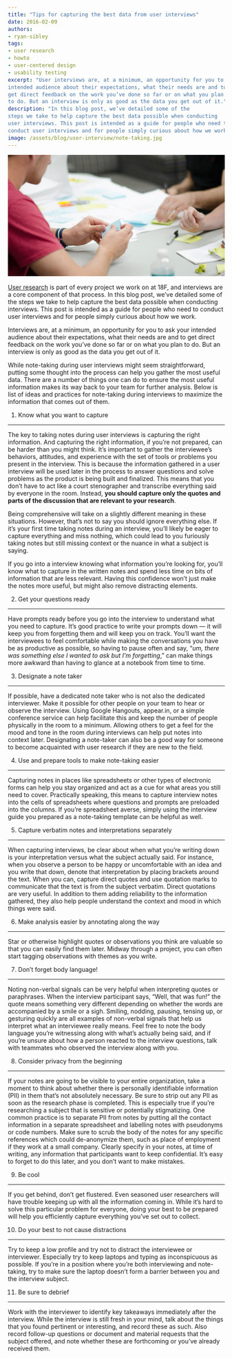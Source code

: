 ```yaml
---
title: "Tips for capturing the best data from user interviews"
date: 2016-02-09
authors:
- ryan-sibley
tags:
- user research
- howto
- user-centered design
- usability testing
excerpt: "User interviews are, at a minimum, an opportunity for you to ask your
intended audience about their expectations, what their needs are and to
get direct feedback on the work you’ve done so far or on what you plan
to do. But an interview is only as good as the data you get out of it."
description: "In this blog post, we’ve detailed some of the
steps we take to help capture the best data possible when conducting
user interviews. This post is intended as a guide for people who need to
conduct user interviews and for people simply curious about how we work."
image: /assets/blog/user-interview/note-taking.jpg
---
```


![A group taking notes at a table](/assets/blog/user-interview/note-taking.jpg)

[User
research](http://www.usability.gov/what-and-why/user-research.html) is
part of every project we work on at 18F, and interviews are a core
component of that process. In this blog post, we’ve detailed some of the
steps we take to help capture the best data possible when conducting
interviews. This post is intended as a guide for people who need to
conduct user interviews and for people simply curious about how we work.

Interviews are, at a minimum, an opportunity for you to ask your
intended audience about their expectations, what their needs are and to
get direct feedback on the work you’ve done so far or on what you plan
to do. But an interview is only as good as the data you get out of it.

While note-taking during user interviews might seem straightforward,
putting some thought into the process can help you gather the most
useful data. There are a number of things one can do to ensure the most
useful information makes its way back to your team for further analysis.
Below is list of ideas and practices for note-taking during interviews
to maximize the information that comes out of them.

1. Know what you want to capture
--------------------------------

The key to taking notes during user interviews is capturing the right
information. And capturing the right information, if you’re not
prepared, can be harder than you might think. It’s important to gather
the interviewee’s behaviors, attitudes, and experience with the set of
tools or problems you present in the interview. This is because the
information gathered in a user interview will be used later in the
process to answer questions and solve problems as the product is being
built and finalized. This means that you don’t have to act like a court
stenographer and transcribe everything said by everyone in the room.
Instead, **you should capture only the quotes and parts of the
discussion that are relevant to your research**.

Being comprehensive will take on a slightly different meaning in these
situations. However, that’s not to say you should ignore everything
else. If it’s your first time taking notes during an interview, you’ll
likely be eager to capture everything and miss nothing, which could lead
to you furiously taking notes but still missing context or the nuance in
what a subject is saying.

If you go into a interview knowing what information you’re looking for,
you’ll know what to capture in the written notes and spend less time on
bits of information that are less relevant. Having this confidence won’t
just make the notes more useful, but might also remove distracting
elements.

2. Get your questions ready
---------------------------

Have prompts ready before you go into the interview to understand what
you need to capture. It’s good practice to write your prompts down — it
will keep you from forgetting them and will keep you on track. You’ll
want the interviewees to feel comfortable while making the conversations
you have be as productive as possible, so having to pause often and say,
“*um, there was something else I wanted to ask but I’m forgetting*,” can
make things more awkward than having to glance at a notebook from time
to time.

3. Designate a note taker
-------------------------

If possible, have a dedicated note taker who is not also the dedicated
interviewer. Make it possible for other people on your team to hear or
observe the interview. Using Google Hangouts, appear.in, or a simple
conference service can help facilitate this and keep the number of
people physically in the room to a minimum. Allowing others to get a
feel for the mood and tone in the room during interviews can help put
notes into context later. Designating a note-taker can also be a good
way for someone to become acquainted with user research if they are new
to the field.

4. Use and prepare tools to make note-taking easier
---------------------------------------------------

Capturing notes in places like spreadsheets or other types of electronic
forms can help you stay organized and act as a cue for what areas you
still need to cover. Practically speaking, this means to capture
interview notes into the cells of spreadsheets where questions and
prompts are preloaded into the columns. If you’re spreadsheet averse,
simply using the interview guide you prepared as a note-taking template
can be helpful as well.

5. Capture verbatim notes and interpretations separately
--------------------------------------------------------

When capturing interviews, be clear about when what you’re writing down
is your interpretation versus what the subject actually said. For
instance, when you observe a person to be happy or uncomfortable with an
idea and you write that down, denote that interpretation by placing
brackets around the text. When you can, capture direct quotes and use
quotation marks to communicate that the text is from the subject
verbatim. Direct quotations are very useful. In addition to them adding
reliability to the information gathered, they also help people
understand the context and mood in which things were said.

6. Make analysis easier by annotating along the way
---------------------------------------------------

Star or otherwise highlight quotes or observations you think are
valuable so that you can easily find them later. Midway through a
project, you can often start tagging observations with themes as you
write.

7. Don’t forget body language!
------------------------------

Noting non-verbal signals can be very helpful when interpreting quotes
or paraphrases. When the interview participant says, “Well, that was
fun!” the quote means something very different depending on whether the
words are accompanied by a smile or a sigh. Smiling, nodding, pausing,
tensing up, or gesturing quickly are all examples of non-verbal signals
that help us interpret what an interviewee really means. Feel free to
note the body language you’re witnessing along with what’s actually
being said, and if you’re unsure about how a person reacted to the
interview questions, talk with teammates who observed the interview
along with you.

8. Consider privacy from the beginning
--------------------------------------

If your notes are going to be visible to your entire organization, take
a moment to think about whether there is personally identifiable
information (PII) in them that’s not absolutely necessary. Be sure to
strip out any PII as soon as the research phase is completed. This is
especially true if you’re researching a subject that is sensitive or
potentially stigmatizing. One common practice is to separate PII from
notes by putting all the contact information in a separate spreadsheet
and labelling notes with pseudonyms or code numbers. Make sure to scrub
the body of the notes for any specific references which could
de-anonymize them, such as place of employment if they work at a small
company. Clearly specify in your notes, at time of writing, any
information that participants want to keep confidential. It’s easy to
forget to do this later, and you don’t want to make mistakes.

9. Be cool
----------

If you get behind, don’t get flustered. Even seasoned user researchers
will have trouble keeping up with all the information coming in. While
it’s hard to solve this particular problem for everyone, doing your best
to be prepared will help you efficiently capture everything you’ve set
out to collect.

10. Do your best to not cause distractions
------------------------------------------

Try to keep a low profile and try not to distract the interviewee or
interviewer. Especially try to keep laptops and typing as inconspicuous
as possible. If you’re in a position where you’re both interviewing and
note-taking, try to make sure the laptop doesn’t form a barrier between
you and the interview subject.

11. Be sure to debrief
----------------------

Work with the interviewer to identify key takeaways immediately after
the interview. While the interview is still fresh in your mind, talk
about the things that you found pertinent or interesting, and record
these as such. Also record follow-up questions or document and material
requests that the subject offered, and note whether these are
forthcoming or you’ve already received them.
